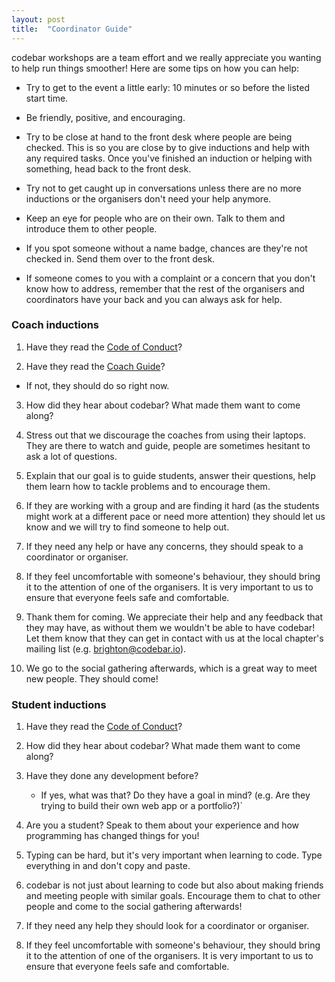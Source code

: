 ```yaml
---
layout: post
title:  "Coordinator Guide"
---
```


codebar workshops are a team effort and we really appreciate you wanting to help run things smoother! Here are some tips on how you can help:

- Try to get to the event a little early: 10 minutes or so before the listed start time.

- Be friendly, positive, and encouraging.

- Try to be close at hand to the front desk where people are being checked. This is so you are close by to give inductions and help with any required tasks. Once you've finished an induction or helping with something, head back to the front desk.

- Try not to get caught up in conversations unless there are no more inductions or the organisers don't need your help anymore.

- Keep an eye for people who are on their own. Talk to them and introduce them to other people.

- If you spot someone without a name badge, chances are they're not checked in. Send them over to the front desk.

- If someone comes to you with a complaint or a concern that you don't know how to address, remember that the rest of the organisers and coordinators have your back and you can always ask for help.


### Coach inductions

1. Have they read the [Code of Conduct](http://codebar.io/code-of-conduct)?

2. Have they read the [Coach Guide](http://codebar.io/effective-teacher-guide)?
  - If not, they should do so right now.

3. How did they hear about codebar? What made them want to come along?

4. Stress out that we discourage the coaches from using their laptops. They are there to watch and guide, people are sometimes hesitant to ask a lot of questions.

5. Explain that our goal is to guide students, answer their questions, help them learn how to tackle problems and to encourage them.

6. If they are working with a group and are finding it hard (as the students might work at a different pace or need more attention) they should let us know and we will try to find someone to help out.

7. If they need any help or have any concerns, they should speak to a coordinator or organiser.

8. If they feel uncomfortable with someone's behaviour, they should bring it to the attention of one of the organisers. It is very important to us to ensure that everyone feels safe and comfortable.

9. Thank them for coming. We appreciate their help and any feedback that they may have, as without them we wouldn't be able to have codebar! Let them know that they can get in contact with us at the local chapter's mailing list (e.g. brighton@codebar.io).

12. We go to the social gathering afterwards, which is a great way to meet new people. They should come!

### Student inductions

1. Have they read the [Code of Conduct](http://codebar.io/code-of-conduct)?

2. How did they hear about codebar? What made them want to come along?

3.  Have they done any development before?
    -  If yes, what was that? Do they have a goal in mind? (e.g. Are they trying to build their own web  app or a portfolio?)`

4. Are you a student? Speak to them about your experience and how programming has changed things for you!

5. Typing can be hard, but it's very important when learning to code. Type everything in and don't copy and paste.

6. codebar is not just about learning to code but also about making friends and meeting people with similar goals. Encourage them to chat to other people and come to the social gathering afterwards!

7. If they need any help they should look for a coordinator or organiser.

8. If they feel uncomfortable with someone's behaviour, they should bring it to the attention of one of the organisers. It is very important to us to ensure that everyone feels safe and comfortable.
